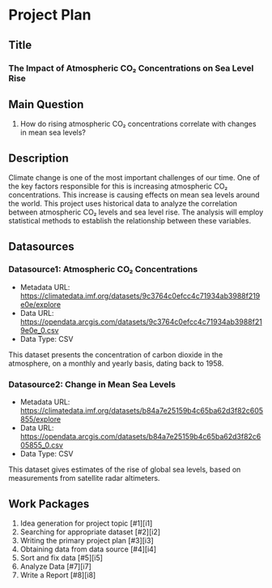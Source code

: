 # Project Plan

## Title
<!-- Give your project a short title. -->
### The Impact of Atmospheric CO₂ Concentrations on Sea Level Rise

## Main Question

<!-- Think about one main question you want to answer based on the data. -->
1. How do rising atmospheric CO₂ concentrations correlate with changes in mean sea levels?


## Description

<!-- Describe your data science project in max. 200 words. Consider writing about why and how you attempt it. -->
Climate change is one of the most important challenges of our time. One of the key factors responsible for this is increasing atmospheric CO₂ concentrations. This increase is causing effects on mean sea levels around the world. This project uses historical data to analyze the correlation between atmospheric CO₂ levels and sea level rise. The analysis will employ statistical methods to establish the relationship between these variables.
## Datasources

<!-- Describe each datasources you plan to use in a section. Use the prefic "DatasourceX" where X is the id of the datasource. -->

### Datasource1: Atmospheric CO₂ Concentrations

* Metadata URL: https://climatedata.imf.org/datasets/9c3764c0efcc4c71934ab3988f219e0e/explore
* Data URL: https://opendata.arcgis.com/datasets/9c3764c0efcc4c71934ab3988f219e0e_0.csv
* Data Type: CSV

This dataset presents the concentration of carbon dioxide in the atmosphere, on a monthly and yearly basis, dating back to 1958.

### Datasource2: Change in Mean Sea Levels

* Metadata URL: https://climatedata.imf.org/datasets/b84a7e25159b4c65ba62d3f82c605855/explore
* Data URL: https://opendata.arcgis.com/datasets/b84a7e25159b4c65ba62d3f82c605855_0.csv
* Data Type: CSV

This dataset gives estimates of the rise of global sea levels, based on measurements from satellite radar altimeters.

## Work Packages

<!-- List of work packages ordered sequentially, each pointing to an issue with more details. -->

1. Idea generation for project topic [#1][i1]
2. Searching for appropriate dataset [#2][i2]
3. Writing the primary project plan [#3][i3]
4. Obtaining data from data source [#4][i4]
5. Sort and fix data [#5][i5]
6. Analyze Data [#7][i7]
8. Write a Report [#8][i8]



